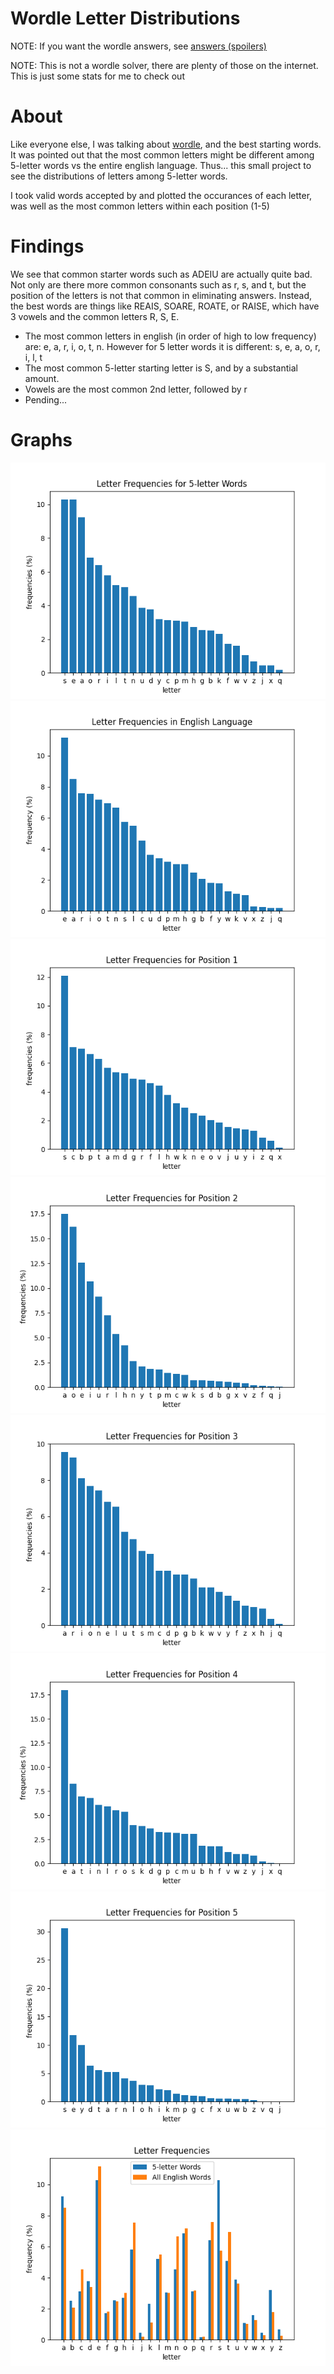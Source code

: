 # Wordle Letter Distributions

NOTE: If you want the wordle answers, see [answers (spoilers)](data/searchableAnswers.txt)

NOTE: This is not a wordle solver, there are plenty of those on the internet. This is just some stats for me to check out

# About

Like everyone else, I was talking about [wordle](https://www.powerlanguage.co.uk/wordle/), and the best starting words. It was pointed out that the most common letters might be different among 5-letter words vs the entire english language. Thus... this small project to see the distributions of letters among 5-letter words.

I took valid words accepted by and plotted the occurances of each letter, was well as the most common letters within each position (1-5)

# Findings

We see that common starter words such as ADEIU are actually quite bad. Not only are there more common consonants such as r, s, and t, but the position of the letters is not that common in eliminating answers. Instead, the best words are things like REAIS, SOARE, ROATE, or RAISE, which have 3 vowels and the common letters R, S, E. 

* The most common letters in english (in order of high to low frequency) are: e, a, r, i, o, t, n. However for 5 letter words it is different: s, e, a, o, r, i, l, t
* The most common 5-letter starting letter is S, and by a substantial amount.
* Vowels are the most common 2nd letter, followed by r
* Pending...

# Graphs

![](img/total.png)
![](img/englishTotal.png)
![](img/1.png)
![](img/2.png)
![](img/3.png)
![](img/4.png)
![](img/5.png)
![](img/compTotal.png)

